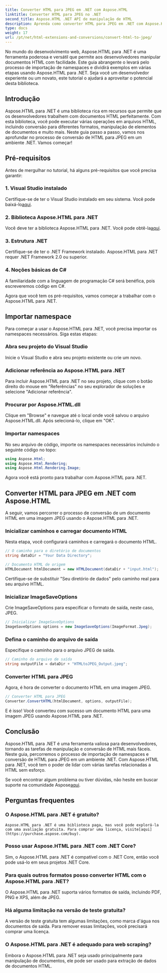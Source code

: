 ```yaml
---
title: Converter HTML para JPEG em .NET com Aspose.HTML
linktitle: Converter HTML para JPEG no .NET
second_title: Aspose.HTML .NET API de manipulação de HTML
description: Aprenda como converter HTML para JPEG em .NET com Aspose.HTML para .NET. Um guia passo a passo para aproveitar o poder do Aspose.HTML para .NET.
type: docs
weight: 17
url: /pt/net/html-extensions-and-conversions/convert-html-to-jpeg/
---
```


No mundo do desenvolvimento web, Aspose.HTML para .NET é uma ferramenta poderosa e versátil que permite aos desenvolvedores manipular documentos HTML com facilidade. Este guia abrangente o levará pelo processo de importação de namespaces e dividirá exemplos em várias etapas usando Aspose.HTML para .NET. Seja você um desenvolvedor experiente ou um novato, este tutorial o ajudará a aproveitar o potencial desta biblioteca.

## Introdução

Aspose.HTML para .NET é uma biblioteca rica em recursos que permite que os desenvolvedores trabalhem com documentos HTML perfeitamente. Com esta biblioteca, você pode executar várias operações em arquivos HTML, incluindo conversão para diferentes formatos, manipulação de elementos de documentos e muito mais. Neste guia passo a passo, vamos nos aprofundar no processo de conversão de HTML para JPEG em um ambiente .NET. Vamos começar!

## Pré-requisitos

Antes de mergulhar no tutorial, há alguns pré-requisitos que você precisa garantir:

### 1. Visual Studio instalado
 Certifique-se de ter o Visual Studio instalado em seu sistema. Você pode baixá-lo[aqui](https://visualstudio.microsoft.com/downloads/).

### 2. Biblioteca Aspose.HTML para .NET
 Você deve ter a biblioteca Aspose.HTML para .NET. Você pode obtê-la[aqui](https://releases.aspose.com/html/net/).

### 3. Estrutura .NET
Certifique-se de ter o .NET Framework instalado. Aspose.HTML para .NET requer .NET Framework 2.0 ou superior.

### 4. Noções básicas de C#
A familiaridade com a linguagem de programação C# será benéfica, pois escreveremos código em C#.

Agora que você tem os pré-requisitos, vamos começar a trabalhar com o Aspose.HTML para .NET.

## Importar namespace

Para começar a usar o Aspose.HTML para .NET, você precisa importar os namespaces necessários. Siga estas etapas:

### Abra seu projeto do Visual Studio

Inicie o Visual Studio e abra seu projeto existente ou crie um novo.

### Adicionar referência ao Aspose.HTML para .NET

Para incluir Aspose.HTML para .NET no seu projeto, clique com o botão direito do mouse em "Referências" no seu explorador de soluções e selecione "Adicionar referência".

### Procurar por Aspose.HTML.dll

Clique em "Browse" e navegue até o local onde você salvou o arquivo Aspose.HTML.dll. Após selecioná-lo, clique em "OK".

### Importar namespaces

No seu arquivo de código, importe os namespaces necessários incluindo o seguinte código no topo:

```csharp
using Aspose.Html;
using Aspose.Html.Rendering;
using Aspose.Html.Rendering.Image;
```

Agora você está pronto para trabalhar com Aspose.HTML para .NET.

## Converter HTML para JPEG em .NET com Aspose.HTML

A seguir, vamos percorrer o processo de conversão de um documento HTML em uma imagem JPEG usando o Aspose.HTML para .NET.

### Inicializar caminhos e carregar documento HTML

Nesta etapa, você configurará caminhos e carregará o documento HTML.

```csharp
// O caminho para o diretório de documentos
string dataDir = "Your Data Directory";

// Documento HTML de origem
HTMLDocument htmlDocument = new HTMLDocument(dataDir + "input.html");
```

Certifique-se de substituir "Seu diretório de dados" pelo caminho real para seu arquivo HTML.

### Inicializar ImageSaveOptions

Crie ImageSaveOptions para especificar o formato de saída, neste caso, JPEG.

```csharp
// Inicializar ImageSaveOptions
ImageSaveOptions options = new ImageSaveOptions(ImageFormat.Jpeg);
```

### Defina o caminho do arquivo de saída

Especifique o caminho para o arquivo JPEG de saída.

```csharp
// Caminho do arquivo de saída
string outputFile = dataDir + "HTMLtoJPEG_Output.jpeg";
```

### Converter HTML para JPEG

Agora, é hora de converter o documento HTML em uma imagem JPEG.

```csharp
// Converter HTML para JPEG
Converter.ConvertHTML(htmlDocument, options, outputFile);
```

E é isso! Você converteu com sucesso um documento HTML para uma imagem JPEG usando Aspose.HTML para .NET.

## Conclusão

Aspose.HTML para .NET é uma ferramenta valiosa para desenvolvedores, tornando as tarefas de manipulação e conversão de HTML mais fáceis. Neste guia, percorremos o processo de importação de namespaces e conversão de HTML para JPEG em um ambiente .NET. Com Aspose.HTML para .NET, você tem o poder de lidar com várias tarefas relacionadas a HTML sem esforço.

 Se você encontrar algum problema ou tiver dúvidas, não hesite em buscar suporte na comunidade Aspose[aqui](https://forum.aspose.com/).

## Perguntas frequentes

### O Aspose.HTML para .NET é gratuito?
    Aspose.HTML para .NET é uma biblioteca paga, mas você pode explorá-la com uma avaliação gratuita. Para comprar uma licença, visite[aqui](https://purchase.aspose.com/buy).

### Posso usar Aspose.HTML para .NET com .NET Core?
   Sim, o Aspose.HTML para .NET é compatível com o .NET Core, então você pode usá-lo em seus projetos .NET Core.

### Para quais outros formatos posso converter HTML com o Aspose.HTML para .NET?
   O Aspose.HTML para .NET suporta vários formatos de saída, incluindo PDF, PNG e XPS, além de JPEG.

### Há alguma limitação na versão de teste gratuita?
   A versão de teste gratuita tem algumas limitações, como marca d'água nos documentos de saída. Para remover essas limitações, você precisará comprar uma licença.

### O Aspose.HTML para .NET é adequado para web scraping?
   Embora o Aspose.HTML para .NET seja usado principalmente para manipulação de documentos, ele pode ser usado para extração de dados de documentos HTML.